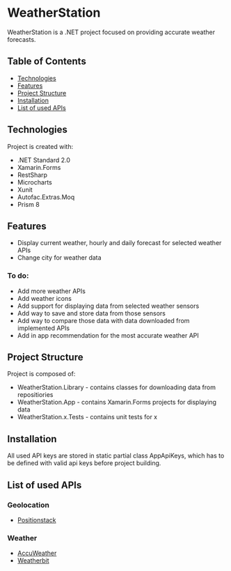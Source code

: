 # WeatherStation
WeatherStation is a .NET project focused on providing accurate weather forecasts.

## Table of Contents
* [Technologies](#technologies)
* [Features](#features)
* [Project Structure](#project-structure)
* [Installation](#installation)
* [List of used APIs](#list-of-used-apis)

## Technologies
Project is created with:
* .NET Standard 2.0
* Xamarin.Forms
* RestSharp
* Microcharts
* Xunit
* Autofac.Extras.Moq
* Prism 8

## Features
  - Display current weather, hourly and daily forecast for selected weather APIs
  - Change city for weather data
### To do:
  - Add more weather APIs
  - Add weather icons
  - Add support for displaying data from selected weather sensors
  - Add way to save and store data from those sensors
  - Add way to compare those data with data downloaded from implemented APIs
  - Add in app recommendation for the most accurate weather API

## Project Structure
Project is composed of:
 * WeatherStation.Library - contains classes for downloading data from repositiories
 * WeatherStation.App - contains Xamarin.Forms projects for displaying data
 * WeatherStation.x.Tests - contains unit tests for x 

## Installation
All used API keys are stored in static partial class AppApiKeys, which has to be defined with valid api keys before project building.

## List of used APIs

### Geolocation
* [Positionstack](https://positionstack.com/)
### Weather
* [AccuWeather](https://developer.accuweather.com/)
* [Weatherbit](https://www.weatherbit.io/)
